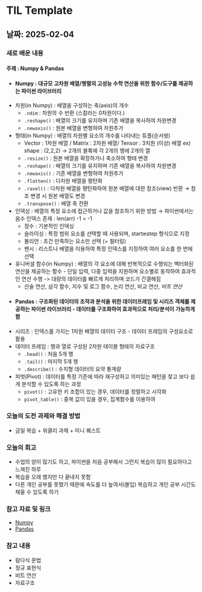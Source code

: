 # TIL Template

## 날짜: 2025-02-04

### 새로 배운 내용
#### 주제 : Numpy & Pandas
- #### Numpy : 대규모 고차원 배열/행렬의 고성능 수학 연산을 위한 함수/도구를 제공하는 파이썬 라이브러리
- 차원(in Numpy) : 배열을 구성하는 축(axis)의 개수
  - `.ndim` : 차원의 수 반환 (스칼라는 0차원이다.)
  - `.reshape()` : 배열의 크기를 유지하며 기존 배열을 복사하여 차원변경
  - `.newaxis()` : 원본 배열을 변형하여 차원추가
- 형태(in Numpy) : 배열의 차원별 요소의 개수를 나타내는 튜플(순서쌍)
  - Vector : 1차원 배열 / Matrix : 2차원 배열/ Tensor : 3치원 (이상) 배열 ex) shape : (2,2,2) → 2개의 블록에 각 2개의 행에 2개의 열
  - `.resize()` : 원본 배열을 확장하거나 축소하여 형태 변경
  - `.reshape()` : 배열의 크기를 유지하며 기존 배열을 복사하여 차원변경
  - `.newaxis()` : 기존 배열을 변형하여 차원추가
  - `.flatten()` : 다차원 배열을 평탄화
  - `.ravel()` : 다차원 배열을 평탄화하여 원본 배열에 대한 참조(view) 반환 → 참조 변경 시 원본 배열도 변경
  - `.transpose()` : 배열 축 전환
- 인덱싱 : 배열의 특정 요소에 접근하거나 값을 참조하기 위한 방법
   → 파이썬에서는 음수 인덱스 존재 : len(arr) -1 = -1
  - 정수 : 기본적인 인덱싱
  - 슬라이싱 : 특정 범위 요소를 선택할 때 사용되며, start:end:step 형식으로 지정
  - 불리언 : 조건 만족하는 요소만 선택 (= 필터링)
  - 팬시 : 리스트나 배열을 이용하여 특정 인덱스를 지정하여 여러 요소를 한 번에 선택
- 유니버셜 함수(in Numpy) : 배열의 각 요소에 대해 반복적으로 수행되는 벡터화된 연산을 제공하는 함수 - 단일 입력, 다중 입력을 지원하며 요소별로 동작하여 효과적인 연산 수행 -> 대량의 데이터를 빠르게 처리하며 코드가 간결해짐
  - 산술 연산, 삼각 함수, 지수 및 로그 함수, 논리 연산, 비교 연산, _비트 연산_
- #### Pandas : 구조화된 데이터의 조작과 분석을 위한 데이터프레임 및 시리즈 객체를 제공하는 파이썬 라이브러리 - 데이터를 구조화하여 효과적으로 처리/분석이 가능하게 함
- 시리즈 : 인덱스를 가지는 1차원 배열의 데이터 구조 - 데이터 프레임의 구성요소로 활용
- 데이터 프레임 : 행과 열로 구성된 2차원 테이블 형태의 자료구조
  - `.head()` : 처음 5개 행
  - `.tail()` : 마지막 5개 헹
  - `.describe()` : 수치형 데이터의 요약 통계량
- 피벗(Pivot) : 데이터를 특정 기준에 따라 재구성하고 의미있는 패턴을 찾고 보다 쉽게 분석할 수 있도록 하는 과정
  - `pivot()` : 고유한 키 조합이 있는 경우, 데이터를 정렬하고 시각화
  - `pivot_table()` : 중복 값이 있을 경우, 집계함수를 이용하여

### 오늘의 도전 과제와 해결 방법
- 금일 복습 + 위클리 과제 + 미니 퀘스트 

### 오늘의 회고
- 수업의 양이 많기도 하고, 파이썬을 처음 공부해서 그런지 복습이 많이 필요하다고 느껴진 하루
- 복습을 오래 했지만 다 끝내지 못함
- 다른 개인 공부를 못했기 때문에 속도를 더 높여서(몰입) 복습하고 개인 공부 시간도 채울 수 있도록 하기

### 참고 자료 및 링크
- [Numpy](https://numpy.org/)
- [Pandas](https://pandas.pydata.org/)


### 참고 내용
- 람다식 문법
- 정규 표현식
- 비트 연산
- 자료구조
